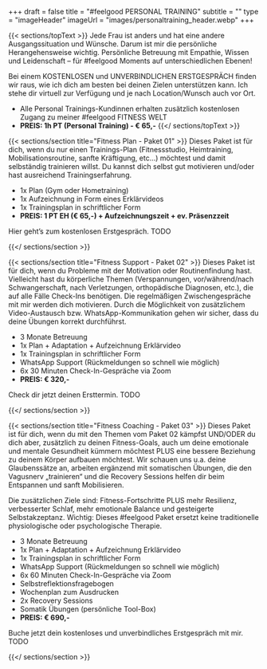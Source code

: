 +++
draft = false
title = "#feelgood PERSONAL TRAINING"
subtitle = ""
type = "imageHeader"
imageUrl = "images/personaltraining_header.webp"
+++

{{< sections/topText >}}
Jede Frau ist anders und hat eine andere Ausgangssituation und Wünsche. Darum ist mir die persönliche Herangehensweise wichtig. Persönliche Betreuung mit Empathie, Wissen und Leidenschaft – für #feelgood Moments auf unterschiedlichen Ebenen!

Bei einem KOSTENLOSEN und UNVERBINDLICHEN ERSTGESPRÄCH finden wir raus, wie ich dich am besten bei deinen Zielen unterstützen kann. Ich stehe dir virtuell zur Verfügung und je nach Location/Wunsch auch vor Ort.

* Alle Personal Trainings-Kundinnen erhalten zusätzlich kostenlosen Zugang zu meiner #feelgood FITNESS WELT
* **PREIS: 1h PT (Personal Training) - € 65,-**
{{</ sections/topText >}}

{{< sections/section title="Fitness Plan - Paket 01" >}}
Dieses Paket ist für dich, wenn du nur einen Trainings-Plan (Fitnessstudio, Heimtraining, Mobilisationsroutine, sanfte Kräftigung, etc…) möchtest und damit selbständig trainieren willst. Du kannst dich selbst gut motivieren und/oder hast ausreichend Trainingserfahrung.

* 1x Plan (Gym oder Hometraining)
* 1x Aufzeichnung in Form eines Erklärvideos 
* 1x Trainingsplan in schriftlicher Form
* **PREIS: 1 PT EH (€ 65,-) + Aufzeichnungszeit + ev. Präsenzzeit**

Hier geht’s zum kostenlosen Erstgespräch. TODO

{{</ sections/section >}}

{{< sections/section title="Fitness Support - Paket 02" >}}
Dieses Paket ist für dich, wenn du Probleme mit der Motivation oder Routinenfindung hast. Vielleicht hast du körperliche Themen (Verspannungen, vor/während/nach Schwangerschaft, nach Verletzungen, orthopädische Diagnosen, etc.), die auf alle Fälle Check-Ins benötigen. Die regelmäßigen Zwischengespräche mit mir werden dich motivieren. Durch die Möglichkeit von zusätzlichem Video-Austausch bzw. WhatsApp-Kommunikation gehen wir sicher, dass du deine Übungen korrekt durchführst.

* 3 Monate Betreuung
* 1x Plan + Adaptation + Aufzeichnung Erklärvideo
* 1x Trainingsplan in schriftlicher Form
* WhatsApp Support (Rückmeldungen so schnell wie möglich)
* 6x 30 Minuten Check-In-Gespräche via Zoom
* **PREIS: € 320,-**

Check dir jetzt deinen Ersttermin. TODO

{{</ sections/section >}}

{{< sections/section title="Fitness Coaching - Paket 03" >}}
Dieses Paket ist für dich, wenn du mit den Themen vom Paket 02 kämpfst UND/ODER du dich aber, zusätzlich zu deinen Fitness-Goals, auch um deine emotionale und mentale Gesundheit kümmern möchtest PLUS eine bessere Beziehung zu deinem Körper aufbauen möchtest. Wir schauen uns u.a. deine Glaubenssätze an, arbeiten ergänzend mit somatischen Übungen, die den Vagusnerv „trainieren“ und die Recovery Sessions helfen dir beim Entspannen und sanft Mobilisieren. 

Die zusätzlichen Ziele sind: Fitness-Fortschritte PLUS mehr Resilienz, verbesserter Schlaf, mehr emotionale Balance und gesteigerte Selbstakzeptanz. Wichtig: Dieses #feelgood Paket ersetzt keine traditionelle physiologische oder psychologische Therapie. 

* 3 Monate Betreuung
* 1x Plan + Adaptation + Aufzeichnung Erklärvideo
* 1x Trainingsplan in schriftlicher Form
* WhatsApp Support (Rückmeldungen so schnell wie möglich)
* 6x 60 Minuten Check-In-Gespräche via Zoom
* Selbstreflektionsfragebogen
* Wochenplan zum Ausdrucken
* 2x Recovery Sessions
* Somatik Übungen (persönliche Tool-Box)
* **PREIS: € 690,-**

Buche jetzt dein kostenloses und unverbindliches Erstgespräch mit mir. TODO

{{</ sections/section >}}